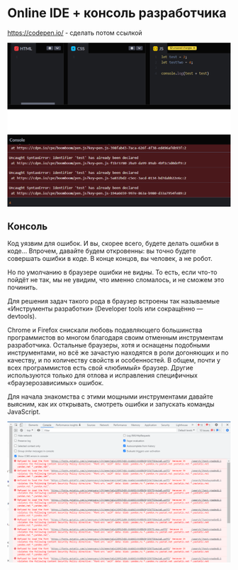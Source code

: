 # Online IDE + консоль разработчика 

https://codepen.io/ - сделать потом ссылкой

![Alt for Imsage](../js/images/codepen.png)

## Консоль

Код уязвим для ошибок. И вы, скорее всего, будете делать ошибки в коде… Впрочем, давайте 
будем откровенны: вы точно будете совершать ошибки в коде. В конце концов, 
вы человек, а не робот.

Но по умолчанию в браузере ошибки не видны. То есть, если что-то пойдёт не 
так, мы не увидим, что именно сломалось, и не сможем это починить.

Для решения задач такого рода в браузер встроены так называемые «Инструменты разработки» 
(Developer tools или сокращённо — devtools).

Chrome и Firefox снискали любовь подавляющего большинства программистов во многом 
благодаря своим отменным инструментам разработчика. Остальные браузеры, хотя и 
оснащены подобными инструментами, но всё же зачастую находятся в роли догоняющих и 
по качеству, и по количеству свойств и особенностей. В общем, почти у всех программистов
есть свой «любимый» браузер. Другие используются только для отлова и исправления специфичных 
«браузерозависимых» ошибок.

Для начала знакомства с этими мощными инструментами давайте выясним, как их открывать, 
смотреть ошибки и запускать команды JavaScript.

![Alt for Imsage](../js/images/console.png)